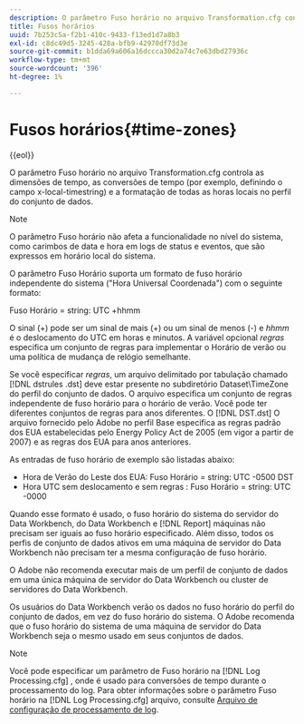 ```yaml
---
description: O parâmetro Fuso horário no arquivo Transformation.cfg controla as dimensões de tempo, as conversões de tempo (por exemplo, definindo o campo x-local-timestring) e a formatação de todas as horas locais no perfil do conjunto de dados.
title: Fusos horários
uuid: 7b253c5a-f2b1-410c-9433-f13ed1d7a8b3
exl-id: c8dc49d5-3245-428a-bfb9-42970df73d3e
source-git-commit: b1dda69a606a16dccca30d2a74c7e63dbd27936c
workflow-type: tm+mt
source-wordcount: '396'
ht-degree: 1%

---
```


# Fusos horários{#time-zones}

{{eol}}

O parâmetro Fuso horário no arquivo Transformation.cfg controla as dimensões de tempo, as conversões de tempo (por exemplo, definindo o campo x-local-timestring) e a formatação de todas as horas locais no perfil do conjunto de dados.

>[!NOTE]
>
>O parâmetro Fuso horário não afeta a funcionalidade no nível do sistema, como carimbos de data e hora em logs de status e eventos, que são expressos em horário local do sistema.

O parâmetro Fuso Horário suporta um formato de fuso horário independente do sistema (&quot;Hora Universal Coordenada&quot;) com o seguinte formato:

Fuso Horário = string: UTC +hhmm

O sinal (+) pode ser um sinal de mais (+) ou um sinal de menos (-) e *hhmm* é o deslocamento do UTC em horas e minutos. A variável opcional *regras* especifica um conjunto de regras para implementar o Horário de verão ou uma política de mudança de relógio semelhante.

Se você especificar *regras*, um arquivo delimitado por tabulação chamado [!DNL dstrules .dst] deve estar presente no subdiretório Dataset\TimeZone do perfil do conjunto de dados. O arquivo especifica um conjunto de regras independente de fuso horário para o horário de verão. Você pode ter diferentes conjuntos de regras para anos diferentes. O [!DNL DST.dst] O arquivo fornecido pelo Adobe no perfil Base especifica as regras padrão dos EUA estabelecidas pelo Energy Policy Act de 2005 (em vigor a partir de 2007) e as regras dos EUA para anos anteriores.

As entradas de fuso horário de exemplo são listadas abaixo:

* Hora de Verão do Leste dos EUA: Fuso Horário = string: UTC -0500 DST
* Hora UTC sem deslocamento e sem regras : Fuso Horário = string: UTC -0000

Quando esse formato é usado, o fuso horário do sistema do servidor do Data Workbench, do Data Workbench e [!DNL Report] máquinas não precisam ser iguais ao fuso horário especificado. Além disso, todos os perfis de conjunto de dados ativos em uma máquina de servidor do Data Workbench não precisam ter a mesma configuração de fuso horário.

O Adobe não recomenda executar mais de um perfil de conjunto de dados em uma única máquina de servidor do Data Workbench ou cluster de servidores do Data Workbench.

Os usuários do Data Workbench verão os dados no fuso horário do perfil do conjunto de dados, em vez do fuso horário do sistema. O Adobe recomenda que o fuso horário do sistema de uma máquina de servidor do Data Workbench seja o mesmo usado em seus conjuntos de dados.

>[!NOTE]
>
>Você pode especificar um parâmetro de Fuso horário na [!DNL Log Processing.cfg] , onde é usado para conversões de tempo durante o processamento do log. Para obter informações sobre o parâmetro Fuso horário na [!DNL Log Processing.cfg] arquivo, consulte [Arquivo de configuração de processamento de log](../../../../home/c-dataset-const-proc/c-log-proc-config-file/c-abt-log-proc-config-file.md).
